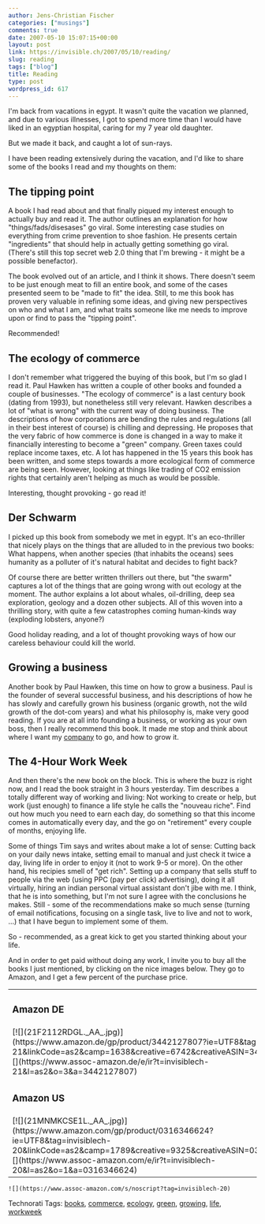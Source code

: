 ```yaml
---
author: Jens-Christian Fischer
categories: ["musings"]
comments: true
date: 2007-05-10 15:07:15+00:00
layout: post
link: https://invisible.ch/2007/05/10/reading/
slug: reading
tags: ["blog"]
title: Reading
type: post
wordpress_id: 617
---
```


I'm back from vacations in egypt. It wasn't quite the vacation we planned, and due to various illnesses, I got to spend more time than I would have liked in an egyptian hospital, caring for my 7 year old daughter.

But we made it back, and caught a lot of sun-rays.

I have been reading extensively during the vacation, and I'd like to share some of the books I read and my thoughts on them:


## The tipping point


A book I had read about and that finally piqued my interest enough to actually buy and read it. The author outlines an explanation for how "things/fads/disesases" go viral. Some interesting case studies on everything from crime prevention to shoe fashion. He presents certain "ingredients" that should help in actually getting something go viral. (There's still this top secret web 2.0 thing that I'm brewing - it might be a possible benefactor). 

The book evolved out of an article, and I think it shows. There doesn't seem to be just enough meat to fill an entire book, and some of the cases presented seem to be "made to fit" the idea. Still, to me this book has proven very valuable in refining some ideas, and giving new perspectives on who and what I am, and what traits someone like me needs to improve upon or find to pass the "tipping point". 

Recommended!



## The ecology of commerce



I don't remember what triggered the buying of this book, but I'm so glad I read it. Paul Hawken has written a couple of other books and founded a couple of businesses. "The ecology of commerce" is a last century book (dating from 1993), but nonetheless still very relevant. Hawken describes a lot of "what is wrong" with the current way of doing business. The descriptions of how corporations are bending the rules and regulations (all in their best interest of course) is chilling and depressing. 
He proposes that the very fabric of how commerce is done is changed in a way to make it financially interesting to become a "green" company. Green taxes could replace income taxes, etc. A lot has happened in the 15 years this book has been written, and some steps towards a more ecological form of commerce are being seen. However, looking at things like trading of CO2 emission rights that certainly aren't helping as much as would be possible. 

Interesting, thought provoking - go read it!



## Der Schwarm


I picked up this book from somebody we met in egypt. It's an eco-thriller that nicely plays on the things that are alluded to in the previous two books: What happens, when another species (that inhabits the oceans) sees humanity as a polluter of it's natural habitat and decides to fight back?

Of course there are better written thrillers out there, but "the swarm" captures a lot of the things that are going wrong with out ecology at the moment. The author explains a lot about whales, oil-drilling, deep sea exploration, geology and a dozen other subjects. All of this woven into a thrilling story, with quite a few catastrophes coming human-kinds way (exploding lobsters, anyone?)

Good holiday reading, and a lot of thought provoking ways of how our careless behaviour could kill the world.



## Growing a business


Another book by Paul Hawken, this time on how to grow a business. Paul is the founder of several successful business, and his descriptions of how he has slowly and carefully grown his business (organic growth, not the wild growth of the dot-com years) and what his philosophy is, make very good reading. 
If you are at all into founding a business, or working as your own boss, then I really recommend this book. It made me stop and think about where I want my [company](https://www.invisible.ch) to go, and how to grow it. 



## The 4-Hour Work Week


And then there's the new book on the block. This is where the buzz is right now, and I read the book straight in 3 hours yesterday. Tim describes a totally different way of working and living: Not working to create or help, but work (just enough) to finance a life style he calls the "nouveau riche". Find out how much you need to earn each day, do something so that this income comes in automatically every day, and the go on "retirement" every couple of months, enjoying life.

Some of things Tim says and writes about make a lot of sense: Cutting back on your daily news intake, setting email to manual and just check it twice a day, living life in order to enjoy it (not to work 9-5 or more). On the other hand, his recipies smell of "get rich". Setting up a company that sells stuff to people via the web (using PPC (pay per click) advertising), doing it all virtually, hiring an indian personal virtual assistant don't jibe with me.
I think, that he is into something, but I'm not sure I agree with the conclusions he makes. Still - some of the recommendations make so much sense (turning of email notifications, focusing on a single task, live to live and not to work, ...) that I have begun to implement some of them.

So - recommended, as a great kick to get you started thinking about your life.

And in order to get paid without doing any work, I invite you to buy all the books I just mentioned, by clicking on the nice images below. They go to Amazon, and I get a few percent of the purchase price.



<table >
<tr >

<td colspan="5" >

### Amazon DE

</td></tr>
<tr >

<td >
[![](21F2112RDGL._AA_.jpg)](https://www.amazon.de/gp/product/3442127807?ie=UTF8&tag=invisiblech-21&linkCode=as2&camp=1638&creative=6742&creativeASIN=3442127807)![](https://www.assoc-amazon.de/e/ir?t=invisiblech-21&l=as2&o=3&a=3442127807)

</td>
<td >
[![](21J94DD7Z0L._AA_.jpg)](https://www.amazon.de/gp/product/0671671642?ie=UTF8&tag=invisiblech-21&linkCode=as2&camp=1638&creative=6742&creativeASIN=0671671642)![](https://www.assoc-amazon.de/e/ir?t=invisiblech-21&l=as2&o=3&a=0671671642)

</td>
<td >
[![](21QP6Z840JL._AA_.jpg)](https://www.amazon.de/gp/product/0887307043?ie=UTF8&tag=invisiblech-21&linkCode=as2&camp=1638&creative=6742&creativeASIN=0887307043)![](https://www.assoc-amazon.de/e/ir?t=invisiblech-21&l=as2&o=3&a=0887307043)

</td>
<td >
[![](21NffZ4UHwL._AA_.jpg)](https://www.amazon.de/gp/product/0307353133?ie=UTF8&tag=invisiblech-21&linkCode=as2&camp=1638&creative=6742&creativeASIN=0307353133)![](https://www.assoc-amazon.de/e/ir?t=invisiblech-21&l=as2&o=3&a=0307353133)

</td>
<td >
[![](11EETS8P3VL._AA_.jpg)](https://www.amazon.de/gp/product/3462033743?ie=UTF8&tag=invisiblech-21&linkCode=as2&camp=1638&creative=6742&creativeASIN=3462033743)![](https://www.assoc-amazon.de/e/ir?t=invisiblech-21&l=as2&o=3&a=3462033743)

</td></tr>
<tr >

<td colspan="4" >

### Amazon US

</td></tr>
<tr >
<tr >

<td >
[![](21MNMKCSE1L._AA_.jpg)](https://www.amazon.com/gp/product/0316346624?ie=UTF8&tag=invisiblech-20&linkCode=as2&camp=1789&creative=9325&creativeASIN=0316346624)![](https://www.assoc-amazon.com/e/ir?t=invisiblech-20&l=as2&o=1&a=0316346624)

</td>
<td >

[![](211A6H6KHJL._AA_.jpg)](https://www.amazon.com/gp/product/0671671642?ie=UTF8&tag=invisiblech-20&linkCode=as2&camp=1789&creative=9325&creativeASIN=0671671642)![](https://www.assoc-amazon.com/e/ir?t=invisiblech-20&l=as2&o=1&a=0671671642)

</td>
<td >
[![](21QP6Z840JL._AA_.jpg)](https://www.amazon.com/gp/product/0887307043?ie=UTF8&tag=invisiblech-20&linkCode=as2&camp=1789&creative=9325&creativeASIN=0887307043)![](https://www.assoc-amazon.com/e/ir?t=invisiblech-20&l=as2&o=1&a=0887307043)

</td>
<td >
[![](21NffZ4UHwL._AA_.jpg)](https://www.amazon.com/gp/product/0307353133?ie=UTF8&tag=invisiblech-20&linkCode=as2&camp=1789&creative=9325&creativeASIN=0307353133)![](https://www.assoc-amazon.com/e/ir?t=invisiblech-20&l=as2&o=1&a=0307353133)

</td></tr></table>



    ![](https://www.assoc-amazon.com/s/noscript?tag=invisiblech-20)








Technorati Tags: [books](https://www.technorati.com/tag/books), [commerce](https://www.technorati.com/tag/commerce), [ecology](https://www.technorati.com/tag/ecology), [green](https://www.technorati.com/tag/green), [growing](https://www.technorati.com/tag/growing), [life](https://www.technorati.com/tag/life), [workweek](https://www.technorati.com/tag/workweek)
